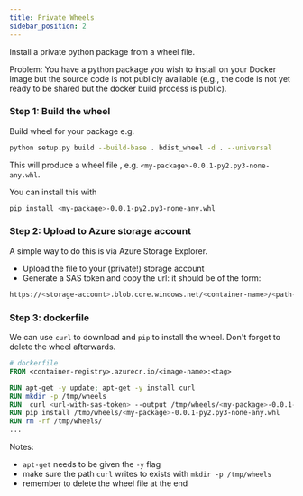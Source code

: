 ```yaml
---
title: Private Wheels
sidebar_position: 2
---
```


Install a private python package from a wheel file.

Problem: You have a python package you wish to install on your Docker image
but the source code is not publicly available (e.g., the code is not yet ready
to be shared but the docker build process is public).

### Step 1: Build the wheel

Build wheel for your package e.g.

```bash
python setup.py build --build-base . bdist_wheel -d . --universal
```

This will produce a wheel file , e.g. `<my-package>-0.0.1-py2.py3-none-any.whl`.

You can install this with

```bash
pip install <my-package>-0.0.1-py2.py3-none-any.whl
```

### Step 2: Upload to Azure storage account

A simple way to do this is via Azure Storage Explorer.

- Upload the file to your (private!) storage account
- Generate a SAS token and copy the url: it should be of the form:

```bash
https://<storage-account>.blob.core.windows.net/<container-name>/<path-on-storage/to/>/<my-package>-0.0.1-py2.py3-none-any.whl?<SAS-token>
```

### Step 3: dockerfile

We can use `curl` to download and `pip` to install the wheel. Don't forget to delete the wheel
afterwards.

```dockerfile
# dockerfile
FROM <container-registry>.azurecr.io/<image-name>:<tag>

RUN apt-get -y update; apt-get -y install curl
RUN mkdir -p /tmp/wheels
RUN  curl <url-with-sas-token> --output /tmp/wheels/<my-package>-0.0.1-py2.py3-none-any.whl
RUN pip install /tmp/wheels/<my-package>-0.0.1-py2.py3-none-any.whl
RUN rm -rf /tmp/wheels/
...
```

Notes:

- `apt-get` needs to be given the `-y` flag
- make sure the path `curl` writes to exists with `mkdir -p /tmp/wheels`
- remember to delete the wheel file at the end